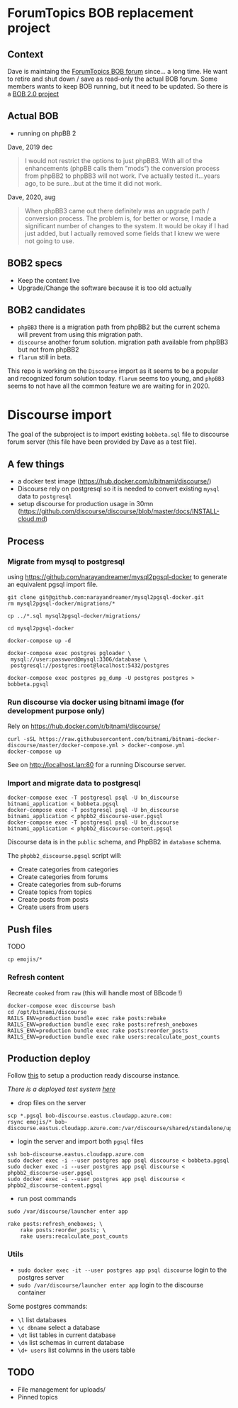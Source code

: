 # ForumTopics BOB replacement project

## Context

Dave is maintaing the [ForumTopics BOB forum](http://www.forumtopics.com/busobj/) since... a long time. He want to retire and shut down / save as read-only the actual BOB forum. Some members wants to keep BOB running, but it need to be updated. So there is a [BOB 2.0 project](http://www.forumtopics.com/busobj/viewtopic.php?t=254765)

## Actual BOB

- running on phpBB 2

Dave, 2019 dec
> I would not restrict the options to just phpBB3. With all of the enhancements (phpBB calls them "mods") the conversion process from phpBB2 to phpBB3 will not work. I've actually tested it...years ago, to be sure...but at the time it did not work. 

Dave, 2020, aug
> When phpBB3 came out there definitely was an upgrade path / conversion process. The problem is, for better or worse, I made a significant number of changes to the system. It would be okay if I had just added, but I actually removed some fields that I knew we were not going to use.

## BOB2 specs 

- Keep the content live
- Upgrade/Change the software because it is too old actually

## BOB2 candidates

- `phpBB3` there is a migration path from phpBB2 but the current schema will prevent from using this migration path.
- `discourse` another forum solution. migration path available from phpBB3 but not from phpBB2
- `flarum` still in beta.

This repo is working on the `Discourse` import as it seems to be a popular and recognized forum solution today.
`flarum` seems too young, and `phpBB3` seems to not have all the common feature we are waiting for in 2020.

# Discourse import

The goal of the subproject is to import existing `bobbeta.sql` file to discourse forum server
(this file have been provided by Dave as a test file).

## A few things

- a docker test image (https://hub.docker.com/r/bitnami/discourse/)
- Discourse rely on postgresql so it is needed to convert existing `mysql` data to `postgresql`
- setup discourse for production usage in 30mn (https://github.com/discourse/discourse/blob/master/docs/INSTALL-cloud.md)

## Process

### Migrate from mysql to postgresql

using https://github.com/narayandreamer/mysql2pgsql-docker to generate an equivalent pgsql import file.

```
git clone git@github.com:narayandreamer/mysql2pgsql-docker.git
rm mysql2pgsql-docker/migrations/*

cp ../*.sql mysql2pgsql-docker/migrations/

cd mysql2pgsql-docker

docker-compose up -d

docker-compose exec postgres pgloader \
 mysql://user:password@mysql:3306/database \
 postgresql://postgres:root@localhost:5432/postgres

docker-compose exec postgres pg_dump -U postgres postgres > bobbeta.pgsql
```

### Run discourse via docker using bitnami image (for development purpose only)

Rely on https://hub.docker.com/r/bitnami/discourse/

```
curl -sSL https://raw.githubusercontent.com/bitnami/bitnami-docker-discourse/master/docker-compose.yml > docker-compose.yml
docker-compose up
```

See on http://localhost.lan:80 for a running Discourse server.

### Import and migrate data to postgresql

```
docker-compose exec -T postgresql psql -U bn_discourse bitnami_application < bobbeta.pgsql
docker-compose exec -T postgresql psql -U bn_discourse bitnami_application < phpbb2_discourse-user.pgsql
docker-compose exec -T postgresql psql -U bn_discourse bitnami_application < phpbb2_discourse-content.pgsql
```

Discourse data is in the `public` schema, and PhpBB2 in `database` schema.

The `phpbb2_discourse.pgsql` script will:
* Create categories from categories
* Create categories from forums
* Create categories from sub-forums
* Create topics from topics
* Create posts from posts
* Create users from users

## Push files

TODO 
```
cp emojis/* 
```

### Refresh content

Recreate `cooked` from `raw` (this will handle most of BBcode !)

```
docker-compose exec discourse bash
cd /opt/bitnami/discourse
RAILS_ENV=production bundle exec rake posts:rebake
RAILS_ENV=production bundle exec rake posts:refresh_oneboxes
RAILS_ENV=production bundle exec rake posts:reorder_posts
RAILS_ENV=production bundle exec rake users:recalculate_post_counts
```

## Production deploy

Follow [this](https://github.com/discourse/discourse/blob/master/docs/INSTALL-cloud.md) to
setup a production ready discourse instance.
 
_There is a deployed test system [here](https://bob-discourse.eastus.cloudapp.azure.com)_

- drop files on the server

```
scp *.pgsql bob-discourse.eastus.cloudapp.azure.com:
rsync emojis/* bob-discourse.eastus.cloudapp.azure.com:/var/discourse/shared/standalone/uploads/default/original/1X
```

- login the server and import both `pgsql` files

```
ssh bob-discourse.eastus.cloudapp.azure.com
sudo docker exec -i --user postgres app psql discourse < bobbeta.pgsql
sudo docker exec -i --user postgres app psql discourse < phpbb2_discourse-user.pgsql
sudo docker exec -i --user postgres app psql discourse < phpbb2_discourse-content.pgsql
```

- run post commands

```
sudo /var/discourse/launcher enter app

rake posts:refresh_oneboxes; \
    rake posts:reorder_posts; \
    rake users:recalculate_post_counts
```
### Utils

- `sudo docker exec -it --user postgres app psql discourse` login to the postgres server
- `sudo /var/discourse/launcher enter app` login to the discourse container 

Some postgres commands:
- `\l` list databases
- `\c dbname` select a database
- `\dt` list tables in current database
- `\dn` list schemas in current database
- `\d+ users` list columns in the users table

## TODO

- File management for uploads/
- Pinned topics
